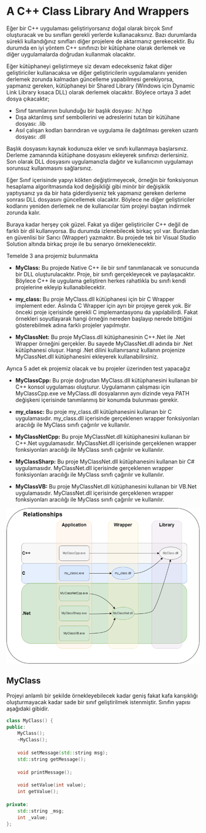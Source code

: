 # A C++ Class Library And Wrappers
Eğer bir C++ uygulaması geliştiriyorsanız doğal olarak birçok Sınıf oluşturacak ve bu sınıfları gerekli yerlerde kullanacaksınız. Bazı durumlarda sürekli kullandığınız sınıfları diğer projelere de aktarmanız gerekecektir. Bu durumda en iyi yöntem C++ sınıfınızı bir kütüphane olarak derlemek ve diğer uygulamalarda doğrudan kullanmak olacaktır.

Eğer kütüphaneyi geliştirmeye siz devam edecekseniz fakat diğer geliştiriciler kullanacaksa ve diğer geliştiricilerin uygulamalarını yeniden derlemek zorunda kalmadan güncelleme yapabilmesi gerekiyorsa, yapmanız gereken, kütüphaneyi bir Shared Library (Windows için Dynamic Link Library kısaca DLL) olarak derlemek olacaktır. Böylece ortaya 3 adet dosya çıkacaktır;

* Sınıf tanımlarının bulunduğu bir başlık dosyası: <name>.h/<name>.hpp
* Dışa aktarılmış sınıf sembollerini ve adreslerini tutan bir kütühane dosyası: <name>.lib
* Asıl çalışan kodları barındıran ve uygulama ile dağıtılması gereken uzantı dosyası: <name>.dll

Başlık dosyasını kaynak kodunuza ekler ve sınıfı kullanmaya başlarsınız. Derleme zamanında kütüphane dosyasını ekleyerek sınıfınızı derlersiniz. Son olarak DLL dosyasını uygulamanızla dağıtır ve kullanıcının uygulamayı sorunsuz kullanmasını sağlarsınız.

Eğer Sınıf içerisinde yapıyı kökten değiştirmeyecek, örneğin bir fonksiyonun hesaplama algoritmasında kod değişikliği gibi minör bir değişiklik yaptıysanız ya da bir hata giderdiyseniz tek yapmanız gereken derleme sonrası DLL dosyasını güncellemek olacaktır. Böylece ne diğer geliştiriciler kodlarını yeniden derlemek ne de kullanıcılar tüm projeyi baştan indirmek zorunda kalır.

Buraya kadar herşey çok güzel. Fakat ya diğer geliştiriciler C++ değil de farklı bir dil kullanıyorsa. Bu durumda izlenebilecek birkaç yol var. Bunlardan en güvenlisi bir Sarıcı (Wrapper) yazmaktır. Bu projede tek bir Visual Studio Solution altında birkaç proje ile bu senaryo örneklenecektir.

Temelde 3 ana projemiz bulunmakta

* **MyClass:**
Bu projede Native C++ ile bir sınıf tanımlanacak ve sonucunda bir DLL oluşturulacaktır. Proje, bir sınıfı gerçekleyecek ve paylaşacaktır. Böylece C++ ile uygulama geliştiren herkes rahatlıkla bu sınıfı kendi projelerine ekleyip kullanabilecektir.

* **my_class:**
Bu proje MyClass.dll kütüphanesi için bir C Wrapper implement eder. Aslında C Wrapper için ayrı bir projeye gerek yok. Bir önceki proje içerisinde gerekli C implemantasyonu da yapılabilirdi. Fakat örnekleri soyutlayarak hangi örneğin nereden başlayıp nerede bittiğini gösterebilmek adına farklı projeler yapılmıştır.

* **MyClassNet:**
Bu proje MyClass.dll kütüphanesinin C++.Net ile .Net Wrapper örneğini gerçekler. Bu sayede MyClassNet.dll adında bir .Net kütüphanesi oluşur. Hangi .Net dilini kullanırsanız kullanın projenize MyClassNet.dll kütüphanesini ekleyerek kullanabilirsiniz.

Ayrıca 5 adet ek projemiz olacak ve bu projeler üzerinden test yapacağız

* **MyClassCpp:**
Bu proje doğrudan MyClass.dll kütüphanesini kullanan bir C++ konsol uygulaması oluşturur. Uygulamanın çalışması için MyClassCpp.exe ve MyClass.dll dosyalarının aynı dizinde veya PATH değişkeni içerisinde tanımlanmış bir konumda bulunması gerekir.

* **my_classc:**
Bu proje my_class.dll kütüphanesini kullanan bir C uygulamasıdır. my_class.dll içerisinde gerçeklenen wrapper fonksiyonları aracılığı ile MyClass sınıfı çağırılır ve kullanılır.

* **MyClassNetCpp:**
Bu proje MyClassNet.dll kütüphanesini kullanan bir C++.Net uygulamasıdır. MyClassNet.dll içerisinde gerçeklenen wrapper fonksiyonları aracılığı ile MyClass sınıfı çağırılır ve kullanılır.

* **MyClassSharp:**
Bu proje MyClassNet.dll kütüphanesini kullanan bir C# uygulamasıdır. MyClassNet.dll içerisinde gerçeklenen wrapper fonksiyonları aracılığı ile MyClass sınıfı çağırılır ve kullanılır.

* **MyClassVB:**
Bu proje MyClassNet.dll kütüphanesini kullanan bir VB.Net uygulamasıdır. MyClassNet.dll içerisinde gerçeklenen wrapper fonksiyonları aracılığı ile MyClass sınıfı çağırılır ve kullanılır.

![Relationships](documents/images/relationships.png)

## MyClass
Projeyi anlamlı bir şekilde örnekleyebilecek kadar geniş fakat kafa karışıklığı oluşturmayacak kadar sade bir sınıf geliştirilmek istenmiştir. Sınıfın yapısı aşağıdaki gibidir.

```cpp
class MyClass() {
public:
	MyClass();
	~MyClass();
	
	void setMessage(std::string msg);
	std::string getMessage();
	
	void printMessage();
	
	void setValue(int value);
	int getValue();
	
private:
	std::string _msg;
	int _value;
};
```
